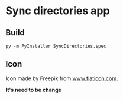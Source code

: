# Sync directories app

## Build
`
py -m PyInstaller SyncDirectories.spec
`

## Icon
Icon made by Freepik from www.flaticon.com. 

**It's need to be change**